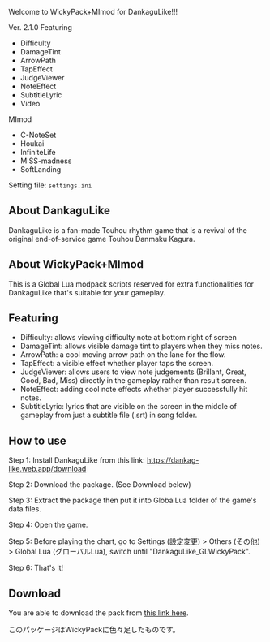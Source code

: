Welcome to WickyPack+MImod for DankaguLike!!!

Ver. 2.1.0
Featuring
+ Difficulty
+ DamageTint
+ ArrowPath
+ TapEffect
+ JudgeViewer
+ NoteEffect
+ SubtitleLyric
+ Video

MImod
+ C-NoteSet
+ Houkai
+ InfiniteLife
+ MISS-madness
+ SoftLanding

Setting file: `settings.ini`

## About DankaguLike
DankaguLike is a fan-made Touhou rhythm game that is a revival of the original end-of-service game Touhou Danmaku Kagura.

## About WickyPack+MImod
This is a Global Lua modpack scripts reserved for extra functionalities for DankaguLike that's suitable for your gameplay.

## Featuring
+ Difficulty: allows viewing difficulty note at bottom right of screen
+ DamageTint: allows visible damage tint to players when they miss notes.
+ ArrowPath: a cool moving arrow path on the lane for the flow.
+ TapEffect: a visible effect whether player taps the screen.
+ JudgeViewer: allows users to view note judgements (Brillant, Great, Good, Bad, Miss) directly in the gameplay rather than result screen.
+ NoteEffect: adding cool note effects whether player successfully hit notes.
+ SubtitleLyric: lyrics that are visible on the screen in the middle of gameplay from just a subtitle file (.srt) in song folder.

## How to use
Step 1: Install DankaguLike from this link: https://dankag-like.web.app/download

Step 2: Download the package. (See Download below)

Step 3: Extract the package then put it into GlobalLua folder of the game's data files.

Step 4: Open the game.

Step 5: Before playing the chart, go to Settings (設定変更) > Others (その他) > Global Lua (グローバルLua), switch until "DankaguLike_GLWickyPack".

Step 6: That's it!

## Download
You are able to download the pack from [this link here](https://github.com/MI11435/WickyPack_plus_MImod/releases/tag/WickyPack%2BMImod).

このパッケージはWickyPackに色々足したものです。
